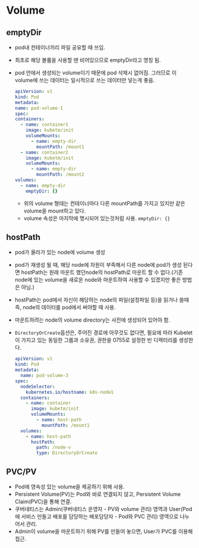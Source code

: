 # Volume

## emptyDir

- pod내 컨테이너끼리 파일 공유할 때 쓰임.
- 최초로 해당 볼륨을 사용할 땐 비어있으므로 emptyDir라고 명칭 됨.
- pod 안에서 생성되는 volume이기 때문에 pod 삭제시 없어짐. 그러므로 이 volume에 쓰는 데이터는 일시적으로 쓰는 데이터만 넣는게 좋음.

  ```yaml
  apiVersion: v1
  kind: Pod
  metadata:
  name: pod-volume-1
  spec:
  containers:
    - name: container1
      image: kubetm/init
      volumeMounts:
        - name: empty-dir
          mountPath: /mount1
    - name: container2
      image: kubetm/init
      volumeMounts:
        - name: empty-dir
          mountPath: /mount2
  volumes:
    - name: empty-dir
      emptyDir: {}
  ```

  - 위의 volume 형태는 컨테이너마다 다른 mountPath를 가지고 있지만 같은 volume을 mount하고 있다.
  - volume 속성은 마지막에 명시되어 있는것처럼 사용. `emptyDir: {}`

## hostPath

- pod가 올라가 있는 node에 volume 생성
- pod가 재생성 될 때, 해당 node에 자원이 부족해서 다른 node에 pod가 생성 된다면 hostPath는 원래 마운트 했던node의 hostPath로 마운트 할 수 없다.(기존 node에 있는 volume을 새로운 node와 마운트하여 사용할 수 있겠지만 좋은 방법은 아님.)
- hostPath는 pod에서 자신이 해당하는 node의 파일(설정파일 등)을 읽거나 쓸때 즉, node의 데이터를 pod에서 써야할 때 사용.
- 마운트하려는 node의 volume directory는 사전에 생성되어 있어야 함.
- `DirectoryOrCreate`옵션은, 주어진 경로에 아무것도 없다면, 필요에 따라 Kubelet이 가지고 있는 동일한 그룹과 소유권, 권한을 0755로 설정한 빈 디렉터리를 생성한다.

  ```yaml
  apiVersion: v1
  kind: Pod
  metadata:
    name: pod-volume-3
  spec:
    nodeSelector:
      kubernetes.io/hostname: k8s-node1
    containers:
      - name: container
        image: kubetm/init
        volumeMounts:
          - name: host-path
            mountPath: /mount1
    volumes:
      - name: host-path
        hostPath:
          path: /node-v
          type: DirectoryOrCreate
  ```

## PVC/PV

- Pod에 영속성 있는 volume을 제공하기 위해 사용.
- Persistent Volume(PV)는 Pod와 바로 연결되지 않고, Persistent Volume Claim(PVC)을 통해 연결.
- 쿠버네티스는 Admin(쿠버네티스 운영자 - PV와 volume 관리) 영역과 User(Pod에 서비스 만들고 배포를 담당하는 배포담당자 - Pod와 PVC 관리) 영역으로 나누어서 관리.
- Admin이 volume을 마운트하기 위해 PV를 만들어 놓으면, User가 PVC를 이용해 접근.

